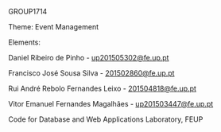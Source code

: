 GROUP1714

Theme: Event Management

Elements: 

Daniel Ribeiro de Pinho - up201505302@fe.up.pt

Francisco José Sousa Silva - 201502860@fe.up.pt

Rui André Rebolo Fernandes Leixo - 201504818@fe.up.pt

Vitor Emanuel Fernandes Magalhães - up201503447@fe.up.pt


Code for Database and Web Applications Laboratory, FEUP
